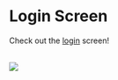 # Login Screen

Check out the <a href="https://nickanderson038.github.io/login-screen/" target="_blank">login</a> screen!

<br/>

<img src="https://themeui.net/wp-content/uploads/2018/08/thumb-boxicons-dark.jpg" wight="300"/>
